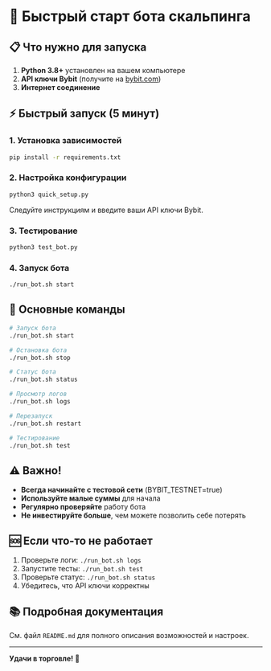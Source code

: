 # 🚀 Быстрый старт бота скальпинга

## 📋 Что нужно для запуска

1. **Python 3.8+** установлен на вашем компьютере
2. **API ключи Bybit** (получите на [bybit.com](https://www.bybit.com/))
3. **Интернет соединение**

## ⚡ Быстрый запуск (5 минут)

### 1. Установка зависимостей
```bash
pip install -r requirements.txt
```

### 2. Настройка конфигурации
```bash
python3 quick_setup.py
```
Следуйте инструкциям и введите ваши API ключи Bybit.

### 3. Тестирование
```bash
python3 test_bot.py
```

### 4. Запуск бота
```bash
./run_bot.sh start
```

## 🎯 Основные команды

```bash
# Запуск бота
./run_bot.sh start

# Остановка бота
./run_bot.sh stop

# Статус бота
./run_bot.sh status

# Просмотр логов
./run_bot.sh logs

# Перезапуск
./run_bot.sh restart

# Тестирование
./run_bot.sh test
```

## ⚠️ Важно!

- **Всегда начинайте с тестовой сети** (BYBIT_TESTNET=true)
- **Используйте малые суммы** для начала
- **Регулярно проверяйте** работу бота
- **Не инвестируйте больше**, чем можете позволить себе потерять

## 🆘 Если что-то не работает

1. Проверьте логи: `./run_bot.sh logs`
2. Запустите тесты: `./run_bot.sh test`
3. Проверьте статус: `./run_bot.sh status`
4. Убедитесь, что API ключи корректны

## 📚 Подробная документация

См. файл `README.md` для полного описания возможностей и настроек.

---

**Удачи в торговле! 🎉**
